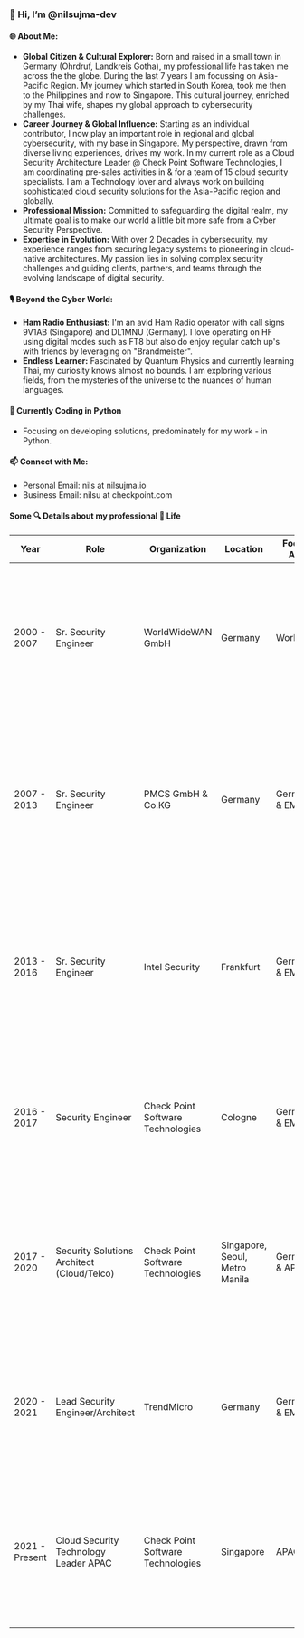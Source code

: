 ### 👋 Hi, I’m @nilsujma-dev

#### 🌐 About Me:
- **Global Citizen & Cultural Explorer:** Born and raised in a small town in Germany (Ohrdruf, Landkreis Gotha), my professional life has taken me across the the globe. During the last 7 years I am focussing on Asia-Pacific Region. My journey which started in South Korea, took me then to the Philippines and now to Singapore. This cultural journey, enriched by my Thai wife, shapes my global approach to cybersecurity challenges.
- **Career Journey & Global Influence:** Starting as an individual contributor, I now play an important role in regional and global cybersecurity, with my base in Singapore. My perspective, drawn from diverse living experiences, drives my work. In my current role as a Cloud Security Architecture Leader @ Check Point Software Technologies, I am coordinating pre-sales activities in & for a team of 15 cloud security specialists. I am a Technology lover and always work on building sophisticated cloud security solutions for the Asia-Pacific region and globally. 
- **Professional Mission:** Committed to safeguarding the digital realm, my ultimate goal is to make our world a little bit more safe from a Cyber Security Perspective. 
- **Expertise in Evolution:** With over 2 Decades in cybersecurity, my experience ranges from securing legacy systems to pioneering in cloud-native architectures. My passion lies in solving complex security challenges and guiding clients, partners, and teams through the evolving landscape of digital security. 

#### 🎙️ Beyond the Cyber World:
- **Ham Radio Enthusiast:** I'm an avid Ham Radio operator with call signs 9V1AB (Singapore) and DL1MNU (Germany). I love operating on HF using digital modes such as FT8 but also do enjoy regular catch up's with friends by leveraging on "Brandmeister".
- **Endless Learner:** Fascinated by Quantum Physics and currently learning Thai, my curiosity knows almost no bounds. I am exploring various fields, from the mysteries of the universe to the nuances of human languages.

#### 🌱 Currently Coding in Python
- Focusing on developing solutions, predominately for my work - in Python. 

#### 📫 Connect with Me:
- Personal Email: nils at nilsujma.io
- Business Email: nilsu at checkpoint.com



#### Some 🔍 Details about my professional 💼 Life ####

| Year         | Role                                    | Organization                         | Location                              | Focus-Area | Details |
|--------------|-----------------------------------------|--------------------------------------|---------------------------------------|------------|---------|
| 2000 - 2007  | Sr. Security Engineer                   | WorldWideWAN GmbH                    | Germany                               | Worldwide  | Led Cyber Security Unit; focused on pre & post-sales technical consultancy and infrastructure planning; significant international project experience. |
| 2007 - 2013  | Sr. Security Engineer                   | PMCS GmbH & Co.KG                    | Germany                               | Germany & EMEA       | Cyber Security Unit Lead; focused on endpoint encryption, gateway, and perimeter security; extensive work with DAX-listed organizations and German Government agencies. |
| 2013 - 2016  | Sr. Security Engineer                   | Intel Security                       | Frankfurt                             | Germany & EMEA       | Supported sales organization in security architecture design and planning; led NFV and Openstack-related security initiatives in the DACH region. |
| 2016 - 2017  | Security Engineer                       | Check Point Software Technologies    | Cologne                               | Germany & EMEA       | Technical lead for NFV and Openstack security initiatives in the DACH region; conceptualized a distinctive SaaS offering for email security. |
| 2017 - 2020  | Security Solutions Architect (Cloud/Telco)| Check Point Software Technologies   | Singapore, Seoul, Metro Manila        | Germany & APAC       | Focused on Cloud Security, 5G, and SD-WAN technologies; principal technical contact for Openstack and SD-WAN projects in APAC and Europe. |
| 2020 - 2021  | Lead Security Engineer/Architect        | TrendMicro                           | Germany                               | Germany & EMEA       | Orchestrated technical business development for 5G Security; key contributor to 5G private cloud security solutions and global initiatives. |
| 2021 - Present | Cloud Security Technology Leader APAC | Check Point Software Technologies    | Singapore                             | APAC       | Managing Cloud Security and Cloud Native Security Projects in APAC; supporting the Cloud Security Architect Team towards technical growth and innovation. |
